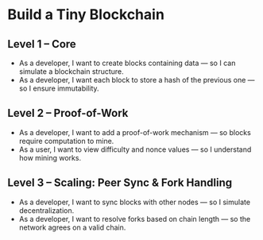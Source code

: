# Build a Tiny Blockchain

## Level 1 – Core
- As a developer, I want to create blocks containing data — so I can simulate a blockchain structure.
- As a developer, I want each block to store a hash of the previous one — so I ensure immutability.

## Level 2 – Proof-of-Work
- As a developer, I want to add a proof-of-work mechanism — so blocks require computation to mine.
- As a user, I want to view difficulty and nonce values — so I understand how mining works.

## Level 3 – Scaling: Peer Sync & Fork Handling
- As a developer, I want to sync blocks with other nodes — so I simulate decentralization.
- As a developer, I want to resolve forks based on chain length — so the network agrees on a valid chain.
